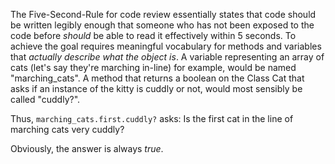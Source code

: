 The Five-Second-Rule for code review essentially states that code should be written legibly enough that someone who has not been exposed to the code before *should* be able to read it effectively within 5 seconds.  To achieve the goal requires meaningful vocabulary for methods and variables that *actually describe what the object is*.  A variable representing an array of cats (let's say they're marching in-line) for example, would be named "marching_cats".  A method that returns a boolean on the Class Cat that asks if an instance of the kitty is cuddly or not, would most sensibly  be called "cuddly?".

Thus, `marching_cats.first.cuddly?` asks: Is the first cat in the line of marching cats very cuddly?


Obviously, the answer is always *true*.
